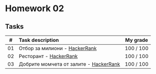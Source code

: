# Homework 02

## Tasks
| # | Task description | My grade |
| - | :--------------- | :-------: |
| 01 | Отбор за милиони - [HackerRank](https://www.hackerrank.com/contests/sda-hw-2-2023/challenges/coachsort) | 100 / 100 |
| 02 | Ресторант - [HackerRank](https://www.hackerrank.com/contests/sda-hw-2-2023/challenges/subarray123) | 100 / 100 |
| 03 | Добрите момчета от залите - [HackerRank](https://www.hackerrank.com/contests/sda-hw-2-2023/challenges/challenge-3089) | 100 / 100 |
